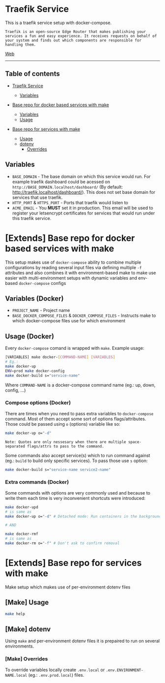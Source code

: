 # Traefik Service

This is a traefik service setup with docker-compose.

```
Traefik is an open-source Edge Router that makes publishing your services a fun and easy experience. It receives requests on behalf of your system and finds out which components are responsible for handling them.
```

[Web](https://doc.traefik.io/traefik/)

---

## Table of contents

- [Traefik Service](#traefik-service)
	- [Variables](#variables)

- [Base repo for docker based services with make](#extends-base-repo-for-docker-based-services-with-make)
	- [Variables](#variables-docker)
	- [Usage](#usage-docker)

- [Base repo for services with make](#extends-base-repo-for-services-with-make)
	- [Usage](#make-usage)
	- [dotenv](#make-dotenv)
		- [Overrides](#make-overrides)

## Variables

- `BASE_DOMAIN` - The base domain on which this service would run. For example traefik dashboard could be acessed on `http://BASE_DOMAIN.localhost/dashboard/` (By default: http://traefik.localhost/dashboard/). This does not set base domain for services that use traefik.
- `HTTP_PORT` & `HTTPS_PORT` - Ports that traefik would listen to
- `ACME_EMAIL` - You **MUST** set it in production. This email will be used to register your letsencrypt certificates for services that would run under this traefik service.

# [Extends] Base repo for docker based services with make

This setup makes use of `docker-compose` ability to combine multiple configurations by reading several input files via defining multiple `-f` attributes and also combines it with environment-based make to make use easier with multi-environment setups with dynamic variables and env-based `docker-compose` configs

## Variables (Docker)

- `PROJECT_NAME` - Project name
- `BASE_DOCKER_COMPOSE_FILES` & `DOCKER_COMPOSE_FILES` - Instructs make to which docker-compose files use for which environment

## Usage (Docker)

Every `docker-compose` comand is wrapped with `make`. Example usage:

```sh
[VARIABLES] make docker-[COMMAND-NAME] [VARIABLES]
# Eg.:
make docker-up
ENV=prod make docker-config
make docker-build s="service-name"
```

Where `COMMAND-NAME` is a docker-compose command name (eg.: up, down, config, ...)

### Compose options (Docker)

There are times when you need to pass extra variables to `docker-compose` command. Most of them accept some sort of options flags/attributes. Those could be passed using `o` (options) variable like so:

```sh
make docker-up o="-d"
```

    Note: Quotes are only nessesary when there are multiple space-separated flags/attrs to pass to the command.

Some commands also accept service(s) which to run command against (eg.: `build` to build only specific services). To pass those use `s` option:

```sh
make docker-build s="service-name service2-name"
```

### Extra commands (Docker)

Some commands with options are very commonly used and because to write them each time is very inconvenient shortcuts were introduced:

```sh
make docker-upd
# is same as
make docker-up o="-d" # Detached mode: Run containers in the background.

# AND

make docker-rmf
# is same as
make docker-rm o="-f" # Don't ask to confirm removal
```

# [Extends] Base repo for services with make

Make setup which makes use of per-environment dotenv files

## [Make] Usage

```sh
make help
```

## [Make] dotenv

Using `make` and per-environment dotenv files it is prepaired to run on several environments.

### [Make] Overrides

To override variables locally create `.env.local` or `.env.ENVIRONMENT-NAME.local` (eg.: `.env.prod.local`) files.
